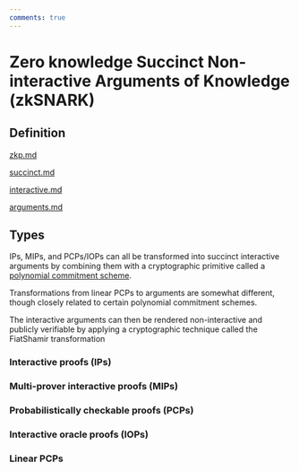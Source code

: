 ```yaml
---
comments: true
---
```


# Zero knowledge Succinct Non-interactive Arguments of Knowledge (zkSNARK)

## Definition

[zkp.md](zkp.md)

[succinct.md](succinct.md)

[interactive.md](interactive.md)

[arguments.md](arguments.md)

## Types

IPs, MIPs, and PCPs/IOPs can all be transformed into succinct interactive arguments by combining them with a
cryptographic primitive called a [polynomial commitment scheme](polynomial-commitment/000_polynomial_commitment.md).

Transformations from linear PCPs to arguments are somewhat different, though closely related to certain polynomial
commitment schemes.

The interactive arguments can then be rendered non-interactive and publicly verifiable by applying a cryptographic
technique called the FiatShamir transformation

### Interactive proofs (IPs)

### Multi-prover interactive proofs (MIPs)

### Probabilistically checkable proofs (PCPs)

### Interactive oracle proofs (IOPs)

### Linear PCPs
